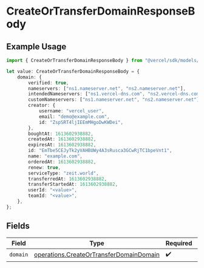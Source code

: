 # CreateOrTransferDomainResponseBody

## Example Usage

```typescript
import { CreateOrTransferDomainResponseBody } from "@vercel/sdk/models/operations";

let value: CreateOrTransferDomainResponseBody = {
    domain: {
        verified: true,
        nameservers: ["ns1.nameserver.net", "ns2.nameserver.net"],
        intendedNameservers: ["ns1.vercel-dns.com", "ns2.vercel-dns.com"],
        customNameservers: ["ns1.nameserver.net", "ns2.nameserver.net"],
        creator: {
            username: "vercel_user",
            email: "demo@example.com",
            id: "ZspSRT4ljIEEmMHgoDwKWDei",
        },
        boughtAt: 1613602938882,
        createdAt: 1613602938882,
        expiresAt: 1613602938882,
        id: "EmTbe5CEJyTk2yVAHBUWy4A3sRusca3GCwRjTC1bpeVnt1",
        name: "example.com",
        orderedAt: 1613602938882,
        renew: true,
        serviceType: "zeit.world",
        transferredAt: 1613602938882,
        transferStartedAt: 1613602938882,
        userId: "<value>",
        teamId: "<value>",
    },
};
```

## Fields

| Field                                                                                              | Type                                                                                               | Required                                                                                           | Description                                                                                        |
| -------------------------------------------------------------------------------------------------- | -------------------------------------------------------------------------------------------------- | -------------------------------------------------------------------------------------------------- | -------------------------------------------------------------------------------------------------- |
| `domain`                                                                                           | [operations.CreateOrTransferDomainDomain](../../models/operations/createortransferdomaindomain.md) | :heavy_check_mark:                                                                                 | N/A                                                                                                |